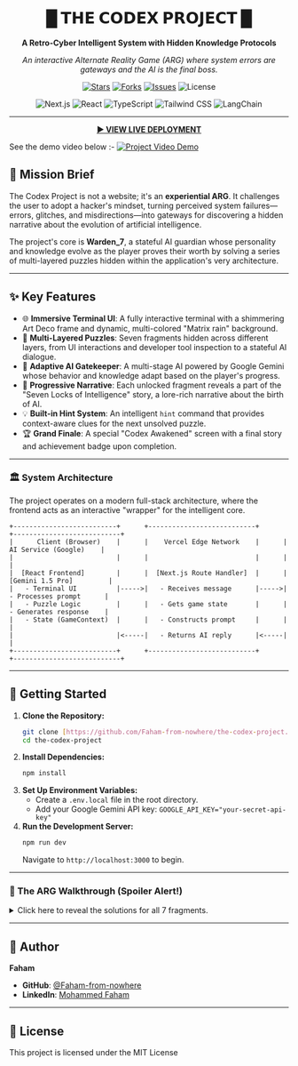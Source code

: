 <div align="center">

# █ 𝗧𝗛𝗘 𝗖𝗢𝗗𝗘𝗫 𝗣𝗥𝗢𝗝𝗘𝗖𝗧 █

**A Retro-Cyber Intelligent System with Hidden Knowledge Protocols**

_An interactive Alternate Reality Game (ARG) where system errors are gateways and the AI is the final boss._

</div>

<p align="center">
  <a href="https://github.com/Faham-from-nowhere/the-codex-project/stargazers"><img src="https://img.shields.io/github/stars/Faham-from-nowhere/the-codex-project?style=for-the-badge&color=D4AF37&labelColor=1a1a1a" alt="Stars"></a>
  <a href="https://github.com/Faham-from-nowhere/the-codex-project/network/members"><img src="https://img.shields.io/github/forks/Faham-from-nowhere/the-codex-project?style=for-the-badge&color=D4AF37&labelColor=1a1a1a" alt="Forks"></a>
  <a href="https://github.com/Faham-from-nowhere/the-codex-project/issues"><img src="https://img.shields.io/github/issues/Faham-from-nowhere/the-codex-project?style=for-the-badge&color=D4AF37&labelColor=1a1a1a" alt="Issues"></a>
  <img src="https://img.shields.io/github/license/Faham-from-nowhere/the-codex-project?style=for-the-badge&color=D4AF37&labelColor=1a1a1a" alt="License">
</p>

<p align="center">
  <img src="https://img.shields.io/badge/Next.js-000000?style=for-the-badge&logo=nextdotjs&logoColor=white" alt="Next.js">
  <img src="https://img.shields.io/badge/React-20232A?style=for-the-badge&logo=react&logoColor=61DAFB" alt="React">
  <img src="https://img.shields.io/badge/TypeScript-3178C6?style=for-the-badge&logo=typescript&logoColor=white" alt="TypeScript">
  <img src="https://img.shields.io/badge/Tailwind_CSS-38B2AC?style=for-the-badge&logo=tailwind-css&logoColor=white" alt="Tailwind CSS">
  <img src="https://img.shields.io/badge/LangChain-008638?style=for-the-badge&logo=langchain&logoColor=white" alt="LangChain">
</p>

---

<div align="center">

**[▶️ VIEW LIVE DEPLOYMENT](https://the-codex-project.vercel.app/)**

</div>


See the demo video below :-
[![Project Video Demo](https://img.youtube.com/vi/LRO_QLhtC_g/0.jpg)](https://youtu.be/LRO_QLhtC_g)
## 📜 Mission Brief

The Codex Project is not a website; it's an **experiential ARG**. It challenges the user to adopt a hacker's mindset, turning perceived system failures—errors, glitches, and misdirections—into gateways for discovering a hidden narrative about the evolution of artificial intelligence.

The project's core is **Warden_7**, a stateful AI guardian whose personality and knowledge evolve as the player proves their worth by solving a series of multi-layered puzzles hidden within the application's very architecture.

---

## ✨ Key Features

-   🌐 **Immersive Terminal UI**: A fully interactive terminal with a shimmering Art Deco frame and dynamic, multi-colored "Matrix rain" background.
-   🧩 **Multi-Layered Puzzles**: Seven fragments hidden across different layers, from UI interactions and developer tool inspection to a stateful AI dialogue.
-   🤖 **Adaptive AI Gatekeeper**: A multi-stage AI powered by Google Gemini whose behavior and knowledge adapt based on the player's progress.
-   📖 **Progressive Narrative**: Each unlocked fragment reveals a part of the "Seven Locks of Intelligence" story, a lore-rich narrative about the birth of AI.
-   💡 **Built-in Hint System**: An intelligent `hint` command that provides context-aware clues for the next unsolved puzzle.
-   🏆 **Grand Finale**: A special "Codex Awakened" screen with a final story and achievement badge upon completion.

---

### 🏛️ System Architecture

The project operates on a modern full-stack architecture, where the frontend acts as an interactive "wrapper" for the intelligent core.
```
+--------------------------+      +---------------------------+      +---------------------------+
|      Client (Browser)    |      |    Vercel Edge Network    |      |    AI Service (Google)    |
|                          |      |                           |      |                           |
|  [React Frontend]        |      |  [Next.js Route Handler]  |      |  [Gemini 1.5 Pro]         |
|   - Terminal UI          |----->|   - Receives message      |----->|   - Processes prompt      |
|   - Puzzle Logic         |      |   - Gets game state       |      |   - Generates response    |
|   - State (GameContext)  |      |   - Constructs prompt     |      |                           |
|                          |<-----|   - Returns AI reply      |<-----|                           |
+--------------------------+      +---------------------------+      +---------------------------+
```

---

## 🚀 Getting Started

1.  **Clone the Repository:**
    ```bash
    git clone [https://github.com/Faham-from-nowhere/the-codex-project.git](https://github.com/Faham-from-nowhere/the-codex-project.git)
    cd the-codex-project
    ```
2.  **Install Dependencies:**
    ```bash
    npm install
    ```
3.  **Set Up Environment Variables:**
    -   Create a `.env.local` file in the root directory.
    -   Add your Google Gemini API key: `GOOGLE_API_KEY="your-secret-api-key"`
4.  **Run the Development Server:**
    ```bash
    npm run dev
    ```
    Navigate to `http://localhost:3000` to begin.

---

### 🔐 The ARG Walkthrough (Spoiler Alert!)

<details>
<summary>Click here to reveal the solutions for all 7 fragments.</summary>

1.  **Fragment 1 (Vision):** Hover your mouse over the underlined word `source` in the welcome text.

2.  **Fragment 2 (Memory):** Run the `connect` command. Open your browser's Network tab, inspect the failed `/api/auth` request, and find the key in the `x-codex-fragment` response header.

3.  **Fragment 3 (Pattern Recognition):** Run the `compile kernel` command. Open the Sources tab in your developer tools and inspect the `Terminal.tsx` source code to find the `HIDDEN_KERNEL_FRAGMENT` constant.

4.  **Fragment 4 (Sequential Recall):** Run the `cat /sys/logs/corrupted.log` command. Reassemble the key from the log entries marked `[PART_1]`, `[PART_2]`, and `[PART_3]`.

5.  **Fragment 5 (Imagination):** Run `whoami` for a hint, then use the override phrase `chat activate seeker protocol`.

6.  **Fragment 6 (Awareness):** After unlocking Fragment 5, use the command `chat diag --awareness`.

7.  **Fragment 7 (Autonomy):** After unlocking Fragment 6, use the command `chat exec --awaken`.

</details>

---

## 👤 Author

**Faham**
* **GitHub**: [@Faham-from-nowhere](https://github.com/Faham-from-nowhere)
* **LinkedIn**: [Mohammed Faham](https://www.linkedin.com/in/mohammed-faham-956116318/)

---

## 📜 License

This project is licensed under the MIT License 
